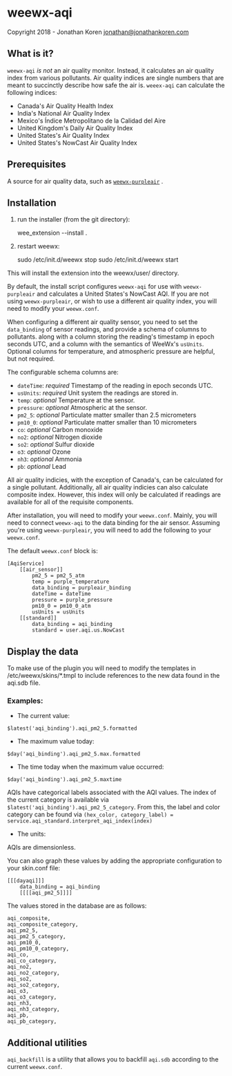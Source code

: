 # weewx-aqi

Copyright 2018 - Jonathan Koren <jonathan@jonathankoren.com>

## What is it?

`weewx-aqi` *is not* an air quality monitor. Instead, it calculates an air
quality index from various pollutants. Air quality indices are single numbers
that are meant to succinctly describe how safe the air is. `weeex-aqi` can
calculate the following indices:

* Canada's Air Quality Health Index
* India's National Air Quality Index
* Mexico's Índice Metropolitano de la Calidad del Aire
* United Kingdom's Daily Air Quality Index
* United States's Air Quality Index
* United States's NowCast Air Quality Index

## Prerequisites

A source for air quality data, such as
[`weewx-purpleair`](https://github.com/bakerkj/weewx-purpleair) .

## Installation

1) run the installer (from the git directory):

    wee_extension --install .

2) restart weewx:

    sudo /etc/init.d/weewx stop
    sudo /etc/init.d/weewx start

This will install the extension into the weewx/user/ directory.  

By default, the install script configures `weewx-aqi` for use with
`weewx-purpleair` and calculates a United States's NowCast AQI. If you are not
using `weewx-purpleair`, or wish to use a different air quality index, you will
need to modify your `weewx.conf`.

When configuring a different air quality sensor, you need to set the
`data_binding` of sensor readings, and provide a schema of columns to pollutants.
along with a column storing the reading's timestamp in epoch seconds UTC, and
a column with the semantics of WeeWx's `usUnits`. Optional columns for
temperature, and atmospheric pressure are helpful, but not required.

The configurable schema columns are:
* `dateTime`: *required* Timestamp of the reading in epoch seconds UTC.
* `usUnits`: *required* Unit system the readings are stored in.
* `temp`: *optional* Temperature at the sensor.
* `pressure`: *optional* Atmospheric at the sensor.
* `pm2_5`:  *optional* Particulate matter smaller than 2.5 micrometers
* `pm10_0`:  *optional* Particulate matter smaller than 10 micrometers
* `co`:  *optional* Carbon monoxide
* `no2`:  *optional* Nitrogen dioxide
* `so2`:  *optional* Sulfur dioxide
* `o3`:  *optional* Ozone
* `nh3`:  *optional* Ammonia
* `pb`:  *optional* Lead

All air quality indicies, with the exception of Canada's, can be calculated
for a single pollutant. Additionally, all air quality indicies can also
calculate composite index. However, this index will only be calculated if
readings are available for all of the requisite components.

After installation, you will need to modify your `weewx.conf`. Mainly, you will
need to connect `weewx-aqi` to the data binding for the air sensor. Assuming
you're using `weewx-purpleair`, you will need to add the following to your
`weewx.conf`.

The default `weewx.conf` block is:
```
[AqiService]
    [[air_sensor]]
        pm2_5 = pm2_5_atm
        temp = purple_temperature
        data_binding = purpleair_binding
        dateTime = dateTime
        pressure = purple_pressure
        pm10_0 = pm10_0_atm
        usUnits = usUnits
    [[standard]]
        data_binding = aqi_binding
        standard = user.aqi.us.NowCast
```

## Display the data

To make use of the plugin you will need to modify the templates in
/etc/weewx/skins/*.tmpl to include references to the new data found in
the aqi.sdb file.

### Examples:
* The current value:

```$latest('aqi_binding').aqi_pm2_5.formatted```

* The maximum value today:

```$day('aqi_binding').aqi_pm2_5.max.formatted```

* The time today when the maximum value occurred:

```$day('aqi_binding').aqi_pm2_5.maxtime```


AQIs have categorical labels associated with the AQI values. The index of the
current category is available via ```$latest('aqi_binding').aqi_pm2_5_category```.
From this, the label and color category can be found via
```(hex_color, category_label) = service.aqi_standard.interpret_aqi_index(index)```

* The units:

AQIs are dimensionless.

You can also graph these values by adding the appropriate
configuration to your skin.conf file:

    [[[dayaqi]]]
        data_binding = aqi_binding
        [[[[aqi_pm2_5]]]]

The values stored in the database are as follows:

```
aqi_composite,
aqi_composite_category,
aqi_pm2_5,
aqi_pm2_5_category,
aqi_pm10_0,
aqi_pm10_0_category,
aqi_co,
aqi_co_category,
aqi_no2,
aqi_no2_category,
aqi_so2,
aqi_so2_category,
aqi_o3,
aqi_o3_category,
aqi_nh3,
aqi_nh3_category,
aqi_pb,
aqi_pb_category,
```

## Additional utilities
`aqi_backfill` is a utility that allows you to backfill `aqi.sdb` according to
the current `weewx.conf`.
